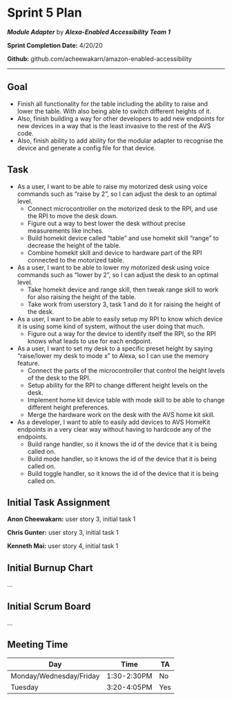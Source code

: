 # Sprint 5 Plan

***Module Adapter*** by  ***Alexa-Enabled Accessibility Team 1***

**Sprint Completion Date:** 4/20/20

**Github:** github.com/acheewakarn/amazon-enabled-accessibility

---

## Goal

- Finish all functionality for the table including the ability to raise and lower the table. With also being able to switch different heights of it.
- Also, finish building a way for other developers to add new endpoints for new devices in a way that is the least invasive to the rest of the AVS code.
- Also, finish ability to add ability for the modular adapter to recognise the device and generate a config file for that device.

## Task

- As a user, I want to be able to raise my motorized desk using voice commands such as “raise by 2”, so I can adjust the desk to an optimal level.
  - Connect microcontroller on the motorized desk to the RPI, and use the RPI to move the desk down.
  - Figure out a way to best lower the desk without precise measurements like inches.
  - Build homekit device called “table” and use homekit skill “range” to decrease the height of the table. 
  - Combine homekit skill and device to hardware part of the RPI connected to the motorized table.
- As a user, I want to be able to lower my motorized desk using voice commands such as “lower by 2”, so I can adjust the desk to an optimal level.
  - Take homekit device and range skill, then tweak range skill to work for also raising the height of the table.
  - Take work from userstory 3, task 1 and do it for raising the height of the desk.
- As a user, I want to be able to easily setup my RPI to know which device it is using some kind of system, without the user doing that much.
  - Figure out a way for the device to identify itself the RPI, so the RPI knows what leads to use for each endpoint.
- As a user, I want to set my desk to a specific preset height by saying “raise/lower my desk to mode x” to Alexa, so I can use the memory feature.
  - Connect the parts of the microcontroller that control the height levels of the desk to the RPI.
  - Setup ability for the RPI to change different height levels on the desk.
  - Implement home kit device table with mode skill to be able to change different height preferences.
  - Merge the hardware work on the desk with the AVS home kit skill.
- As a developer, I want to able to easily add devices to AVS HomeKit endpoints in a very clear way without having to hardcode any of the endpoints.
  - Build range handler, so it knows the id of the device that it is being called on.
  - Build mode handler, so it knows the id of the device that it is being called on.
  - Build toggle handler, so it knows the id of the device that it is being called on.

## Initial Task Assignment

**Anon Cheewakarn:** user story 3, initial task 1

**Chris Gunter:** user story 3, initial task 1

**Kenneth Mai:** user story 4, initial task 1


## Initial Burnup Chart

...

## Initial Scrum Board

...

## Meeting Time

|Day|Time|TA|
|------|------|------|
|Monday/Wednesday/Friday|1:30-2:30PM|No|
|Tuesday|3:20-4:05PM|Yes|

